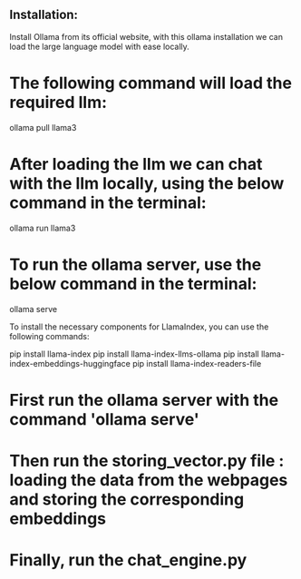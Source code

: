 ## Installation:

Install Ollama from its official website, with this ollama installation we can load the large language model with ease locally. 

# The following command will load the required llm:

ollama pull llama3

# After loading the llm we can chat with the llm locally, using the below command in the terminal:

ollama run llama3

# To run the ollama server, use the below command in the terminal:

ollama serve



To install the necessary components for LlamaIndex, you can use the following commands:

pip install llama-index
pip install llama-index-llms-ollama
pip install llama-index-embeddings-huggingface
pip install llama-index-readers-file

# First run the ollama server with the command 'ollama serve'
# Then run the storing_vector.py file : loading the data from the webpages and storing the corresponding embeddings
# Finally, run the chat_engine.py 

